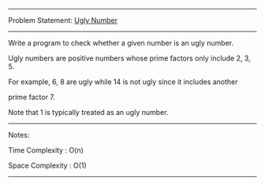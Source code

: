 ******************************************************************************
Problem Statement: [Ugly Number](https://leetcode.com/problems/ugly-number/#/description)
******************************************************************************
Write a program to check whether a given number is an ugly number. 

Ugly numbers are positive numbers whose prime factors only include 2, 3, 5.

For example, 6, 8 are ugly while 14 is not ugly since it includes another

prime factor 7. 

Note that 1 is typically treated as an ugly number. 

******************************************************************************
Notes:

Time Complexity : O(n)

Space Complexity : O(1) 

******************************************************************************
